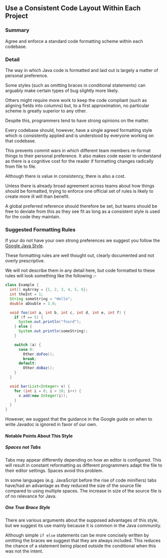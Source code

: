 ## Use a Consistent Code Layout Within Each Project

### Summary

Agree and enforce a standard code formatting scheme within each codebase.

### Detail

The way in which Java code is formatted and laid out is largely a matter of personal preference.

Some styles (such as omitting braces in conditional statements) can arguably make certain types of bug slightly more likely.

Others might require more work to keep the code compliant (such as aligning fields into columns) but, to a first approximation, no particular scheme is greatly superior to any other.

Despite this, programmers tend to have strong opinions on the matter.

Every codebase should, however, have a single agreed formatting style which is consistently applied and is understood by everyone working on that codebase.

This prevents commit wars in which different team members re-format things to their personal preference. It also makes code easier to understand as there is a cognitive cost for the reader if formatting changes radically from file to file.

Although there is value in consistency, there is also a cost.

Unless there is already broad agreement across teams about how things should be formatted, trying to enforce one official set of rules is likely to create more ill will than benefit.

A global preferred reference should therefore be set, but teams should be free to deviate from this as they see fit as long as a consistent style is used for the code they maintain.

### Suggested Formatting Rules

If your do not have your own strong preferences we suggest you follow the [Google Java Style](https://google.github.io/styleguide/javaguide.html).

These formatting rules are well thought out, clearly documented and not overly prescriptive.

We will not describe them in any detail here, but code formatted to these rules will look something like the following :-

```java
class Example {
  int[] myArray = {1, 2, 3, 4, 5, 6};
  int theInt = 1;
  String someString = "Hello";
  double aDouble = 3.0;

  void foo(int a, int b, int c, int d, int e, int f) {
    if (f == 5) {
      System.out.println("fnord");
    } else {
      System.out.println(someString);
    }

    switch (a) {
      case 0:
        Other.doFoo();
        break;
      default:
        Other.doBaz();
    }
  }

  void bar(List<Integer> v) {
    for (int i = 0; i < 10; i++) {
      v.add(new Integer(i));
    }
  }
}
```

However, we suggest that the guidance in the Google guide on when to write Javadoc is ignored in favor of our own.

#### Notable Points About This Style

##### Spaces not Tabs

Tabs may appear differently depending on how an editor is configured. This will result in constant reformatting as different programmers adapt the file to their editor settings. Spaces avoid this problem.

In some languages (e.g. JavaScript before the rise of code minifiers) tabs have/had an advantage as they reduced the size of the source file compared to using multiple spaces. The increase in size of the source file is of no relevance for Java.

##### One True Brace Style

There are various arguments about the supposed advantages of this style, but we suggest its use mainly because it is common in the Java community.

Although simple `if else` statements can be more concisely written by omitting the braces we suggest that they are always included. This reduces the chance of a statement being placed outside the conditional when this was not the intent.

